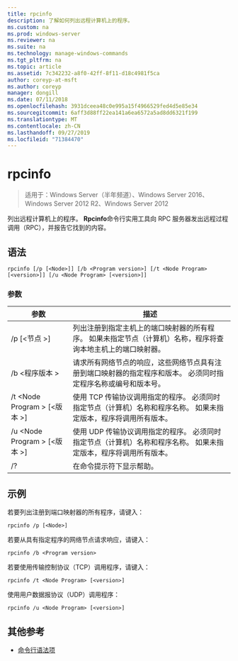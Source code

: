 ```yaml
---
title: rpcinfo
description: 了解如何列出远程计算机上的程序。
ms.custom: na
ms.prod: windows-server
ms.reviewer: na
ms.suite: na
ms.technology: manage-windows-commands
ms.tgt_pltfrm: na
ms.topic: article
ms.assetid: 7c342232-a8f0-42ff-8f11-d18c4981f5ca
author: coreyp-at-msft
ms.author: coreyp
manager: dongill
ms.date: 07/11/2018
ms.openlocfilehash: 3931dceea48c0e995a15f4966529fed4d5e85e34
ms.sourcegitcommit: 6aff3d88ff22ea141a6ea6572a5ad8dd6321f199
ms.translationtype: MT
ms.contentlocale: zh-CN
ms.lasthandoff: 09/27/2019
ms.locfileid: "71384470"
---
```

# <a name="rpcinfo"></a>rpcinfo

>适用于：Windows Server（半年频道）、Windows Server 2016、Windows Server 2012 R2、Windows Server 2012

列出远程计算机上的程序。 **Rpcinfo**命令行实用工具向 RPC 服务器发出远程过程调用（RPC），并报告它找到的内容。 

## <a name="syntax"></a>语法
```
rpcinfo [/p [<Node>]] [/b <Program version>] [/t <Node Program> [<version>]] [/u <Node Program> [<version>]]
```

### <a name="parameters"></a>参数
|参数|描述|
|-------|--------|
|/p [\<节点 >]|列出注册到指定主机上的端口映射器的所有程序。 如果未指定节点（计算机）名称，程序将查询本地主机上的端口映射器。|
|/b \<程序版本 >|请求所有网络节点的响应，这些网络节点具有注册到端口映射器的指定程序和版本。 必须同时指定程序名称或编号和版本号。|
|/t \<Node Program > [\<版本 >]|使用 TCP 传输协议调用指定的程序。 必须同时指定节点（计算机）名称和程序名称。 如果未指定版本，程序将调用所有版本。|
|/u \<Node Program > [\<版本 >]|使用 UDP 传输协议调用指定的程序。 必须同时指定节点（计算机）名称和程序名称。 如果未指定版本，程序将调用所有版本。|
|/?|在命令提示符下显示帮助。|

## <a name="BKMK_Examples"></a>示例
若要列出注册到端口映射器的所有程序，请键入：
```
rpcinfo /p [<Node>]
```
若要从具有指定程序的网络节点请求响应，请键入：
```
rpcinfo /b <Program version>
```
若要使用传输控制协议（TCP）调用程序，请键入：
```
rpcinfo /t <Node Program> [<version>]
```
使用用户数据报协议（UDP）调用程序：
```
rpcinfo /u <Node Program> [<version>]
```

## <a name="additional-references"></a>其他参考
-   [命令行语法项](command-line-syntax-key.md)
